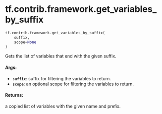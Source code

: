 <div itemscope itemtype="http://developers.google.com/ReferenceObject">
<meta itemprop="name" content="tf.contrib.framework.get_variables_by_suffix" />
<meta itemprop="path" content="Stable" />
</div>

# tf.contrib.framework.get_variables_by_suffix

``` python
tf.contrib.framework.get_variables_by_suffix(
    suffix,
    scope=None
)
```

Gets the list of variables that end with the given suffix.

#### Args:

* <b>`suffix`</b>: suffix for filtering the variables to return.
* <b>`scope`</b>: an optional scope for filtering the variables to return.


#### Returns:

a copied list of variables with the given name and prefix.